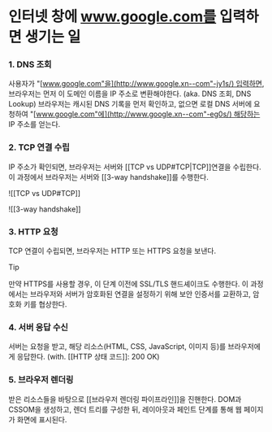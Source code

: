 # 인터넷 창에 www.google.com를 입력하면 생기는 일
### 1.  DNS 조회

사용자가 "[www.google.com"을](http://www.google.xn--com"-jy1s/) 입력하면, 브라우저는 먼저 이 도메인 이름을 IP 주소로 변환해야한다. (aka. DNS 조회, DNS Lookup) 
브라우저는 캐시된 DNS 기록을 먼저 확인하고, 없으면 로컬 DNS 서버에 요청하여 "[www.google.com"에](http://www.google.xn--com"-eg0s/) 해당하는 IP 주소를 얻는다.

### 2. TCP 연결 수립
IP 주소가 확인되면, 브라우저는 서버와 [[TCP vs UDP#TCP|TCP]]연결을 수립한다. 이 과정에서 브라우저는 서버와 [[3-way handshake]]를 수행한다. 

![[TCP vs UDP#TCP]]

![[3-way handshake]]

### 3. HTTP 요청

TCP 연결이 수립되면, 브라우저는 HTTP 또는 HTTPS 요청을 보낸다.

>[!tip]
> 만약 HTTPS를 사용할 경우, 이 단계 이전에 SSL/TLS 핸드셰이크도 수행한다. 이 과정에서는 브라우저와 서버가 암호화된 연결을 설정하기 위해 보안 인증서를 교환하고, 암호화 키를 협상한다.

### 4. 서버 응답 수신
서버는 요청을 받고, 해당 리소스(HTML, CSS, JavaScript, 이미지 등)를 브라우저에게 응답한다. (with. [[HTTP 상태 코드]]: 200 OK)

### 5. 브라우저 렌더링

받은 리소스들을 바탕으로 [[브라우저 렌더링 파이프라인]]을 진핸한다. DOM과 CSSOM을 생성하고, 렌더 트리를 구성한 뒤, 레이아웃과 페인트 단계를 통해 웹 페이지가 화면에 표시된다.